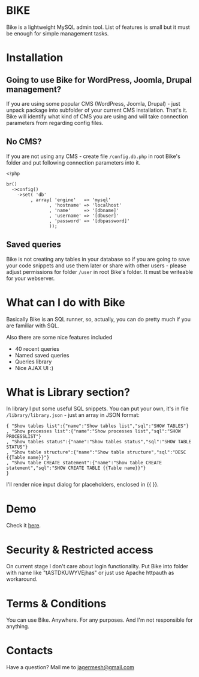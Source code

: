 BIKE
====

Bike is a lightweight MySQL admin tool. List of features is small but it must be enough for simple management tasks.

# Installation

## Going to use Bike for WordPress, Joomla, Drupal management?

If you are using some popular CMS (WordPress, Joomla, Drupal) - just unpack package into subfolder of your current CMS installation. That's it. Bike will identify what kind of CMS you are using and will take connection parameters from regarding config files.

## No CMS?

If you are not using any CMS - create file <code>/config.db.php</code> in root Bike's folder and put following connection parameters into it.

```
<?php

br()
  ->config()
    ->set( 'db'
         , array( 'engine'   => 'mysql'
                , 'hostname' => 'localhost'
                , 'name'     => '[dbname]' 
                , 'username' => '[dbuser]'
                , 'password' => '[dbpassword]'
                ));
```

## Saved queries

Bike is not creating any tables in your database so if you are going to save your code snippets and use them later or share with other users - please adjust permissions for folder <code>/user</code> in root Bike's folder. It must be writeable for your webserver.

# What can I do with Bike

Basically Bike is an SQL runner, so, actually, you can do pretty much if you are familiar with SQL.

Also there are some nice features included
- 40 recent queries
- Named saved queries
- Queries library
- Nice AJAX UI :)

# What is Library section?

In library I put some useful SQL snippets. You can put your own, it's in file <code>/library/library.json</code> - just an array in JSON format:

```
{ "Show tables list":{"name":"Show tables list","sql":"SHOW TABLES"}
, "Show processes list":{"name":"Show processes list","sql":"SHOW PROCESSLIST"}
, "Show tables status":{"name":"Show tables status","sql":"SHOW TABLE STATUS"}
, "Show table structure":{"name":"Show table structure","sql":"DESC {{Table name}}"}
, "Show table CREATE statement":{"name":"Show table CREATE statement","sql":"SHOW CREATE TABLE {{Table name}}"}
}
```

I'll render nice input dialog for placeholders, enclosed in {{ }}.

# Demo

Check it <a target="_blank" href="http://www.itera-research.com/demo/bike/">here</a>.

# Security & Restricted access

On current stage I don't care about login functionality. Put Bike into folder with name like "tASTDKUWYVEjhas" or just use Apache httpauth as workaround.

# Terms & Conditions

You can use Bike. Anywhere. For any purposes. And I'm not responsible for anything.

# Contacts

Have a question? Mail me to <a href="mailto:jagermesh@gmail.com">jagermesh@gmail.com</a>
